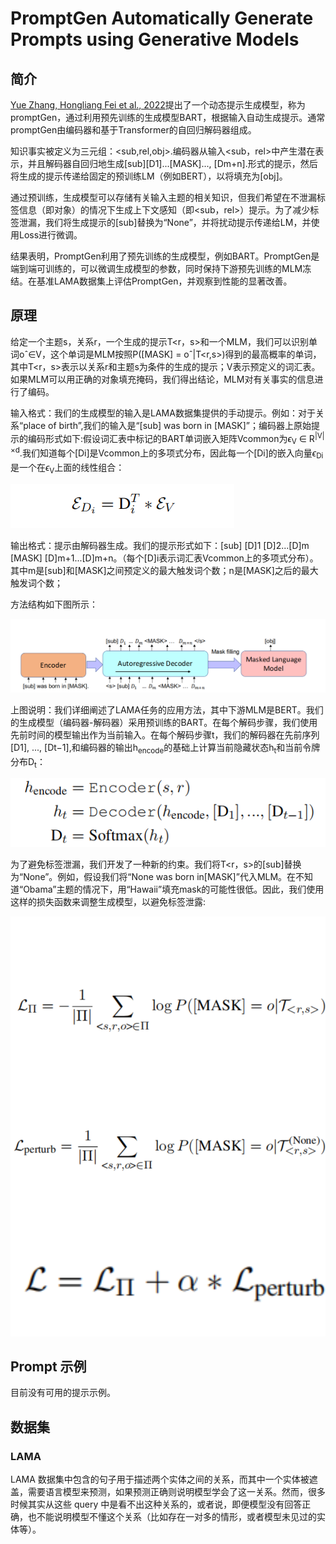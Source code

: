 # **PromptGen Automatically Generate Prompts using Generative Models**

## 简介

[Yue Zhang, Hongliang Fei et al., 2022](https://pdfs.semanticscholar.org/5e27/3f5f35f6b6619212e3e41c582679ae5f7180.pdf)提出了一个动态提示生成模型，称为promptGen，通过利用预先训练的生成模型BART，根据输入自动生成提示。通常 promptGen由编码器和基于Transformer的自回归解码器组成。

知识事实被定义为三元组：<sub,rel,obj>.编码器从输入<sub，rel>中产生潜在表示，并且解码器自回归地生成[sub][D1]...[MASK]..., [Dm+n].形式的提示，然后将生成的提示传递给固定的预训练LM（例如BERT），以将<MASK>填充为[obj]。

通过预训练，生成模型可以存储有关输入主题的相关知识，但我们希望在不泄漏标签信息（即对象）的情况下生成上下文感知（即<sub，rel>）提示。为了减少标签泄漏，我们将生成提示的[sub]替换为“None”，并将扰动提示传递给LM，并使用Loss进行微调。

结果表明，PromptGen利用了预先训练的生成模型，例如BART。PromptGen是端到端可训练的，可以微调生成模型的参数，同时保持下游预先训练的MLM冻结。在基准LAMA数据集上评估PromptGen，并观察到性能的显著改善。


## 原理

给定一个主题s，关系r，一个生成的提示T<r，s>和一个MLM，我们可以识别单词oˆ∈V，这个单词是MLM按照P([MASK] = oˆ|T<r,s>)得到的最高概率的单词，其中T<r，s>表示以关系r和主题s为条件的生成的提示；V表示预定义的词汇表。如果MLM可以用正确的对象填充掩码，我们得出结论，MLM对有关事实的信息进行了编码。

输入格式：我们的生成模型的输入是LAMA数据集提供的手动提示。例如：对于关系“place of birth”,我们的输入是“[sub] was born in [MASK]”；编码器上原始提示的编码形式如下:假设词汇表中标记的BART单词嵌入矩阵Vcommon为$\epsilon$<sub>V</sub> ∈ R<sup>|V|×d</sup>.我们知道每个[Di]是Vcommon上的多项式分布，因此每一个[Di]的嵌入向量$\epsilon$<sub>Di</sub>是一个在$\epsilon$<sub>V</sub>上面的线性组合：

![embedding](img/embedding.png)

输出格式：提示由解码器生成。我们的提示形式如下：[sub] [D]1 [D]2...[D]m [MASK] [D]m+1...[D]m+n。（每个[D]i表示词汇表Vcommon上的多项式分布）。其中m是[sub]和[MASK]之间预定义的最大触发词个数；n是[MASK]之后的最大触发词个数；

方法结构如下图所示：

![Method](img/Method.png)

上图说明：我们详细阐述了LAMA任务的应用方法，其中下游MLM是BERT。我们的生成模型（编码器-解码器）采用预训练的BART。在每个解码步骤，我们使用先前时间的模型输出作为当前输入。在每个解码步骤t，我们的解码器在先前序列[D1], ..., [Dt−1],和编码器的输出h<sub>encode</sub>的基础上计算当前隐藏状态h<sub>t</sub>和当前令牌分布D<sub>t</sub>：

![soft](img/soft.png)

为了避免标签泄漏，我们开发了一种新的约束。我们将T<r，s>的[sub]替换为“None”。例如，假设我们将“None was born in[MASK]”代入MLM。在不知道“Obama”主题的情况下，用“Hawaii”填充mask的可能性很低。因此，我们使用这样的损失函数来调整生成模型，以避免标签泄露:

![loss](img/loss.png)


## Prompt 示例

目前没有可用的提示示例。

## 数据集

### LAMA
LAMA 数据集中包含的句子用于描述两个实体之间的关系，而其中一个实体被遮盖，需要语言模型来预测，如果预测正确则说明模型学会了这一关系。然而，很多时候其实从这些 query 中是看不出这种关系的，或者说，即便模型没有回答正确，也不能说明模型不懂这个关系（比如存在一对多的情形，或者模型未见过的实体等）。